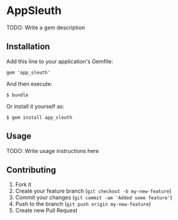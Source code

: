 # AppSleuth

TODO: Write a gem description

## Installation

Add this line to your application's Gemfile:

    gem 'app_sleuth'

And then execute:

    $ bundle

Or install it yourself as:

    $ gem install app_sleuth

## Usage

TODO: Write usage instructions here

## Contributing

1. Fork it
2. Create your feature branch (`git checkout -b my-new-feature`)
3. Commit your changes (`git commit -am 'Added some feature'`)
4. Push to the branch (`git push origin my-new-feature`)
5. Create new Pull Request
